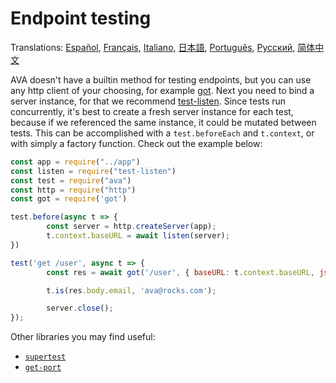 # Endpoint testing

Translations: [Español](https://github.com/avajs/ava-docs/blob/master/es_ES/docs/recipes/endpoint-testing.md), [Français](https://github.com/avajs/ava-docs/blob/master/fr_FR/docs/recipes/endpoint-testing.md), [Italiano](https://github.com/avajs/ava-docs/blob/master/it_IT/docs/recipes/endpoint-testing.md), [日本語](https://github.com/avajs/ava-docs/blob/master/ja_JP/docs/recipes/endpoint-testing.md), [Português](https://github.com/avajs/ava-docs/blob/master/pt_BR/docs/recipes/endpoint-testing.md), [Русский](https://github.com/avajs/ava-docs/blob/master/ru_RU/docs/recipes/endpoint-testing.md), [简体中文](https://github.com/avajs/ava-docs/blob/master/zh_CN/docs/recipes/endpoint-testing.md)

AVA doesn't have a builtin method for testing endpoints, but you can use any http client of your choosing, for example [got](https://github.com/sindresorhus/got). Next you need to bind a server instance, for that we recommend [test-listen](https://github.com/zeit/test-listen).
Since tests run concurrently, it's best to create a fresh server instance for each test, because if we referenced the same instance, it could be mutated between tests. This can be accomplished with a `test.beforeEach` and `t.context`, or with simply a factory function.
Check out the example below:

```js
const app = require("../app")
const listen = require("test-listen")
const test = require("ava")
const http = require("http")
const got = require('got')

test.before(async t => {
        const server = http.createServer(app);
        t.context.baseURL = await listen(server);
})

test('get /user', async t => {
        const res = await got('/user', { baseURL: t.context.baseURL, json: true });

        t.is(res.body.email, 'ava@rocks.com');

        server.close();
});
```

Other libraries you may find useful: 
- [`supertest`](https://github.com/visionmedia/supertest)
- [`get-port`](https://github.com/sindresorhus/get-port)

